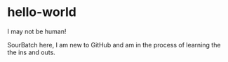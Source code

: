 # hello-world

I may not be human!

SourBatch here, I am new to GitHub and am in
the process of learning the the ins and outs. 

